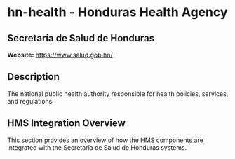# hn-health - Honduras Health Agency

## Secretaría de Salud de Honduras

**Website:** https://www.salud.gob.hn/

## Description

The national public health authority responsible for health policies, services, and regulations

## HMS Integration Overview

This section provides an overview of how the HMS components are integrated with the Secretaría de Salud de Honduras systems.
